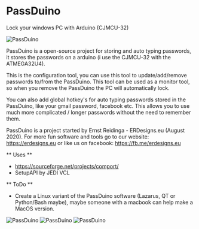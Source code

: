 # PassDuino
Lock your windows PC with Arduino (CJMCU-32)

![PassDuino](https://erdesigns.eu/images/CJMCU-32.png)

PassDuino is a open-source project for storing and auto typing passwords,
it stores the passwords on a arduino (i use the CJMCU-32 with the ATMEGA32U4).

This is the configuration tool, you can use this tool to update/add/remove
passwords to/from the PassDuino. This tool can be used as a monitor tool,
so when you remove the PassDuino the PC will automatically lock.

You can also add global hotkey's for auto typing passwords stored in the
PassDuino, like your gmail password, facebook etc. This allows you to use
much more complicated / longer passwords without the need to remember them.

PassDuino is a project started by Ernst Reidinga - ERDesigns.eu (August 2020).
For more fun software and tools go to our website: https://erdesigns.eu or like
us on facebook: https://fb.me/erdesigns.eu

** Uses **
- https://sourceforge.net/projects/comport/
- SetupAPI by JEDI VCL

** ToDo **
- Create a Linux variant of the PassDuino software (Lazarus, QT or Python/Bash maybe), maybe someone with a macbook can help make a MacOS version.

![PassDuino](https://erdesigns.eu/images/PassDuino-2.png)
![PassDuino](https://erdesigns.eu/images/PassDuino-3.png)
![PassDuino](https://erdesigns.eu/images/PassDuino-4.png)
